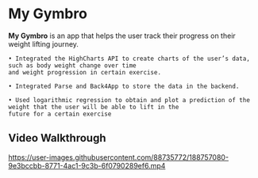 # My Gymbro


**My Gymbro** is an app that helps the user track their progress on their weight lifting journey.

    • Integrated the HighCharts API to create charts of the user’s data, such as body weight change over time
    and weight progression in certain exercise.

    • Integrated Parse and Back4App to store the data in the backend.

    • Used logarithmic regression to obtain and plot a prediction of the weight that the user will be able to lift in the
    future for a certain exercise

## Video Walkthrough

https://user-images.githubusercontent.com/88735772/188757080-9e3bccbb-8771-4ac1-9c3b-6f0790289ef6.mp4
